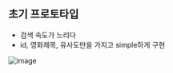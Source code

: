 ## 초기 프로토타입

- 검색 속도가 느리다
- id, 영화제목, 유사도만을 가지고 simple하게 구현

![image](https://user-images.githubusercontent.com/86671456/177008375-29759b9d-6d8d-47bd-8354-ccea0ef51221.png)
